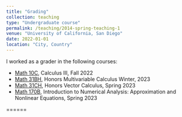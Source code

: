 ```yaml
---
title: "Grading"
collection: teaching
type: "Undergraduate course"
permalink: /teaching/2014-spring-teaching-1
venue: "University of California, San Diego"
date: 2022-01-01
location: "City, Country"
---
```


I worked as a grader in the following courses:

* [Math 10C](https://catalog.ucsd.edu/courses/MATH.html#math10c), Calculus III, Fall 2022
* [Math 31BH](https://catalog.ucsd.edu/courses/MATH.html#math31bh), Honors Multivariable Calculus Winter, 2023
* [Math 31CH](https://catalog.ucsd.edu/courses/MATH.html#math31ch), Honors Vector Calculus, Spring 2023
* [Math 170B](https://catalog.ucsd.edu/courses/MATH.html#math170b), Introduction to Numerical Analysis: Approximation and Nonlinear Equations, Spring 2023

======